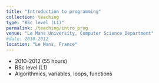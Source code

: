 ```yaml
---
title: "Introduction to programming"
collection: teaching
type: "BSc level (L1)"
permalink: /teaching/intro_prog
venue: "Le Mans University, Computer Science Department"
#date: 2010-2012
location: "Le Mans, France"
---
```


* 2010-2012 (55 hours)
* BSc level (L1)
* Algorithmics, variables, loops, functions

